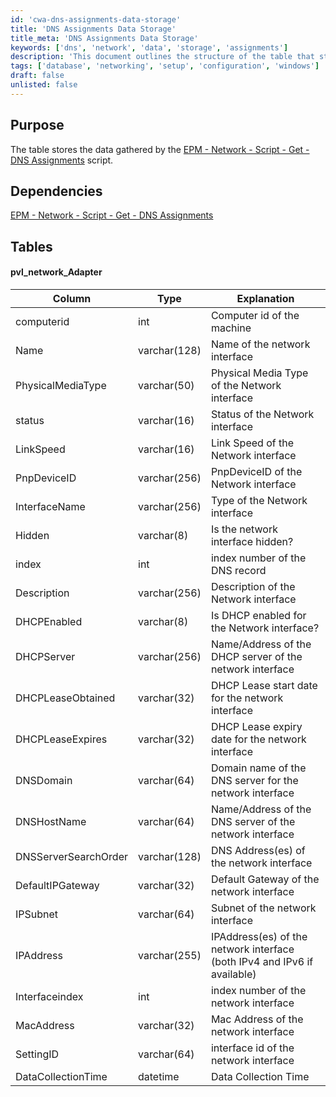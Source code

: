 ```yaml
---
id: 'cwa-dns-assignments-data-storage'
title: 'DNS Assignments Data Storage'
title_meta: 'DNS Assignments Data Storage'
keywords: ['dns', 'network', 'data', 'storage', 'assignments']
description: 'This document outlines the structure of the table that stores data gathered by the DNS Assignments script, detailing its columns, types, and explanations for each field related to network interfaces.'
tags: ['database', 'networking', 'setup', 'configuration', 'windows']
draft: false
unlisted: false
---
```

## Purpose

The table stores the data gathered by the [EPM - Network - Script - Get - DNS Assignments](https://proval.itglue.com/DOC-5078775-14378277) script.

## Dependencies

[EPM - Network - Script - Get - DNS Assignments](https://proval.itglue.com/DOC-5078775-14378277)

## Tables

#### pvl_network_Adapter

| Column                | Type          | Explanation                                                   |
|----------------------|---------------|---------------------------------------------------------------|
| computerid           | int           | Computer id of the machine                                    |
| Name                 | varchar(128)  | Name of the network interface                                  |
| PhysicalMediaType    | varchar(50)   | Physical Media Type of the Network interface                  |
| status               | varchar(16)   | Status of the Network interface                                |
| LinkSpeed            | varchar(16)   | Link Speed of the Network interface                            |
| PnpDeviceID          | varchar(256)  | PnpDeviceID of the Network interface                          |
| InterfaceName        | varchar(256)  | Type of the Network interface                                  |
| Hidden               | varchar(8)    | Is the network interface hidden?                              |
| index                | int           | index number of the DNS record                                |
| Description          | varchar(256)  | Description of the Network interface                           |
| DHCPEnabled          | varchar(8)    | Is DHCP enabled for the Network interface?                    |
| DHCPServer           | varchar(256)  | Name/Address of the DHCP server of the network interface      |
| DHCPLeaseObtained    | varchar(32)   | DHCP Lease start date for the network interface               |
| DHCPLeaseExpires      | varchar(32)   | DHCP Lease expiry date for the network interface              |
| DNSDomain            | varchar(64)   | Domain name of the DNS server for the network interface       |
| DNSHostName          | varchar(64)   | Name/Address of the DNS server of the network interface       |
| DNSServerSearchOrder | varchar(128)  | DNS Address(es) of the network interface                       |
| DefaultIPGateway     | varchar(32)   | Default Gateway of the network interface                       |
| IPSubnet             | varchar(64)   | Subnet of the network interface                                 |
| IPAddress            | varchar(255)  | IPAddress(es) of the network interface (both IPv4 and IPv6 if available) |
| Interfaceindex       | int           | index number of the network interface                          |
| MacAddress           | varchar(32)   | Mac Address of the network interface                           |
| SettingID            | varchar(64)   | interface id of the network interface                          |
| DataCollectionTime    | datetime      | Data Collection Time                                          |

